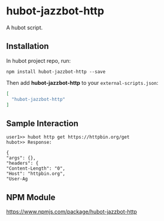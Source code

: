 # hubot-jazzbot-http

A hubot script.

## Installation

In hubot project repo, run:

`npm install hubot-jazzbot-http --save`

Then add **hubot-jazzbot-http** to your `external-scripts.json`:

```json
[
  "hubot-jazzbot-http"
]
```

## Sample Interaction

```
user1>> hubot http get https://httpbin.org/get
hubot>> Response:

{
"args": {}, 
"headers": {
"Content-Length": "0", 
"Host": "httpbin.org", 
"User-Ag
```

## NPM Module

https://www.npmjs.com/package/hubot-jazzbot-http
